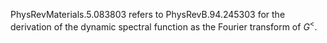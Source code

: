 PhysRevMaterials.5.083803 refers to 
PhysRevB.94.245303 for the derivation of the dynamic spectral function 
as the Fourier transform of $G^<$.

